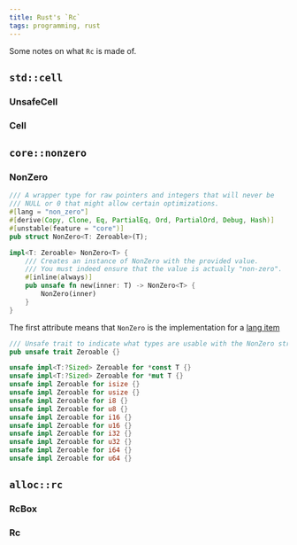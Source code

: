 ```yaml
---
title: Rust's `Rc`
tags: programming, rust
---
```


Some notes on what `Rc` is made of.

## `std::cell`
### UnsafeCell
### Cell

## `core::nonzero`
### NonZero

```rust
/// A wrapper type for raw pointers and integers that will never be
/// NULL or 0 that might allow certain optimizations.
#[lang = "non_zero"]
#[derive(Copy, Clone, Eq, PartialEq, Ord, PartialOrd, Debug, Hash)]
#[unstable(feature = "core")]
pub struct NonZero<T: Zeroable>(T);

impl<T: Zeroable> NonZero<T> {
    /// Creates an instance of NonZero with the provided value.
    /// You must indeed ensure that the value is actually "non-zero".
    #[inline(always)]
    pub unsafe fn new(inner: T) -> NonZero<T> {
        NonZero(inner)
    }
}
```

The first attribute means that `NonZero` is the implementation for a [lang item][lang-item]


```rust
/// Unsafe trait to indicate what types are usable with the NonZero struct
pub unsafe trait Zeroable {}

unsafe impl<T:?Sized> Zeroable for *const T {}
unsafe impl<T:?Sized> Zeroable for *mut T {}
unsafe impl Zeroable for isize {}
unsafe impl Zeroable for usize {}
unsafe impl Zeroable for i8 {}
unsafe impl Zeroable for u8 {}
unsafe impl Zeroable for i16 {}
unsafe impl Zeroable for u16 {}
unsafe impl Zeroable for i32 {}
unsafe impl Zeroable for u32 {}
unsafe impl Zeroable for i64 {}
unsafe impl Zeroable for u64 {}
```

## `alloc::rc`
### RcBox
### Rc


[lang-item]: https://doc.rust-lang.org/reference.html#language-items
